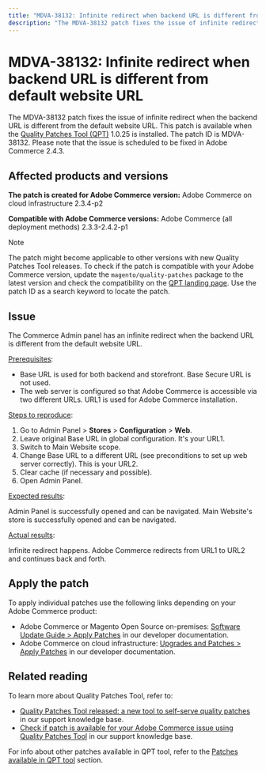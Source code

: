 ```yaml
---
title: "MDVA-38132: Infinite redirect when backend URL is different from default website URL"
description: "The MDVA-38132 patch fixes the issue of infinite redirect when the backend URL is different from the default website URL. This patch is available when the [Quality Patches Tool (QPT)](https://devdocs.magento.com/guides/v2.4/comp-mgr/patching.html#mqp) 1.0.25 is installed. The patch ID is MDVA-38132. Please note that the issue is scheduled to be fixed in Adobe Commerce 2.4.3."
---
```


# MDVA-38132: Infinite redirect when backend URL is different from default website URL

The MDVA-38132 patch fixes the issue of infinite redirect when the backend URL is different from the default website URL. This patch is available when the [Quality Patches Tool (QPT)](https://devdocs.magento.com/guides/v2.4/comp-mgr/patching.html#mqp) 1.0.25 is installed. The patch ID is MDVA-38132. Please note that the issue is scheduled to be fixed in Adobe Commerce 2.4.3.

## Affected products and versions

**The patch is created for Adobe Commerce version:**
Adobe Commerce on cloud infrastructure 2.3.4-p2

**Compatible with Adobe Commerce versions:**
Adobe Commerce (all deployment methods) 2.3.3-2.4.2-p1
>[!NOTE]
>
>The patch might become applicable to other versions with new Quality Patches Tool releases. To check if the patch is compatible with your Adobe Commerce version, update the `magento/quality-patches` package to the latest version and check the compatibility on the [QPT landing page](https://devdocs.magento.com/quality-patches/tool.html#patch-grid). Use the patch ID as a search keyword to locate the patch.

## Issue

The Commerce Admin panel has an infinite redirect when the backend URL is different from the default website URL.

<u>Prerequisites</u>:

* Base URL is used for both backend and storefront. Base Secure URL is not used.
* The web server is configured so that Adobe Commerce is accessible via two different URLs. URL1 is used for Adobe Commerce installation.

<u>Steps to reproduce</u>:

1. Go to Admin Panel > **Stores** > **Configuration** > **Web**.
1. Leave original Base URL in global configuration. It's your URL1.
1. Switch to Main Website scope.
1. Change Base URL to a different URL (see preconditions to set up web server correctly). This is your URL2.
1. Clear cache (if necessary and possible).
1. Open Admin Panel.

<u>Expected results</u>:

Admin Panel is successfully opened and can be navigated. Main Website's store is successfully opened and can be navigated.

<u>Actual results</u>:

Infinite redirect happens. Adobe Commerce redirects from URL1 to URL2 and continues back and forth.

## Apply the patch

To apply individual patches use the following links depending on your Adobe Commerce product:

* Adobe Commerce or Magento Open Source on-premises: [Software Update Guide > Apply Patches](https://devdocs.magento.com/guides/v2.4/comp-mgr/patching/mqp.html) in our developer documentation.
* Adobe Commerce on cloud infrastructure: [Upgrades and Patches > Apply Patches](https://devdocs.magento.com/cloud/project/project-patch.html) in our developer documentation.

## Related reading

To learn more about Quality Patches Tool, refer to:

* [Quality Patches Tool released: a new tool to self-serve quality patches](https://support.magento.com/hc/en-us/articles/360047139492) in our support knowledge base.
* [Check if patch is available for your Adobe Commerce issue using Quality Patches Tool](https://support.magento.com/hc/en-us/articles/360047125252) in our support knowledge base.

For info about other patches available in QPT tool, refer to the [Patches available in QPT tool](https://support.magento.com/hc/en-us/sections/360010506631-Patches-available-in-QPT-tool-) section.